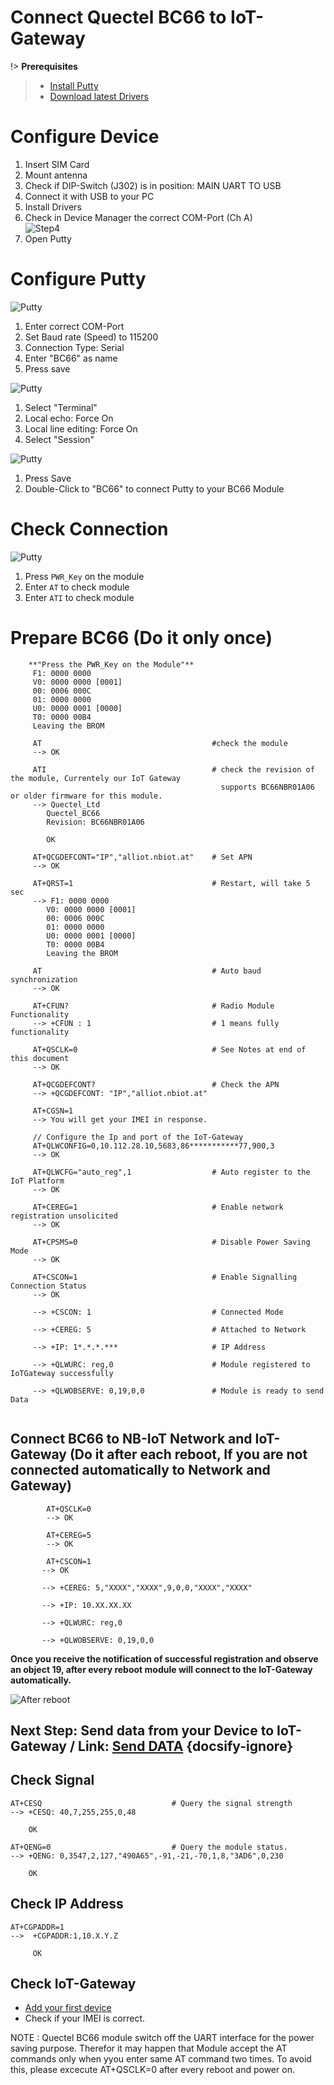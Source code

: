 # Connect Quectel BC66 to IoT-Gateway

!> **Prerequisites**
 > * [Install Putty](https://www.chiark.greenend.org.uk/~sgtatham/putty/latest.html)   
 > * [Download latest Drivers](https://www.exar.com/product/interface/uarts/usb-uarts/xr21v1412)
 
# Configure Device
1. Insert SIM Card
2. Mount antenna
3. Check if DIP-Switch (J302) is in position: MAIN UART TO USB
4. Connect it with USB to your PC
5. Install Drivers
6. Check in Device Manager the correct COM-Port (Ch A)  
   ![Step4](../images/BC66_Step1.png)
7. Open Putty  


# Configure Putty     

   ![Putty](../images/BC66_Putty_Step1.png)    
   1. Enter correct COM-Port
   2. Set Baud rate (Speed) to 115200
   3. Connection Type: Serial
   4. Enter "BC66" as name  
   5. Press save

   ![Putty](../images/BC66_Putty_Step2.png)    
   1. Select "Terminal"
   2. Local echo: Force On
   3. Local line editing: Force On
   4. Select "Session"  

   ![Putty](../images/BC66_Putty_Step3.png)    
   1. Press Save
   2. Double-Click to "BC66" to connect Putty to your BC66 Module  


# Check Connection  
  ![Putty](../images/BC66_Putty_Step4.png) 
  1. Press `PWR_Key` on the module  
  2. Enter `AT` to check module  
  3. Enter `ATI` to check module

# Prepare BC66 (Do it only once)
```
    **"Press the PWR_Key on the Module"**
     F1: 0000 0000
     V0: 0000 0000 [0001]
     00: 0006 000C
     01: 0000 0000
     U0: 0000 0001 [0000]
     T0: 0000 00B4
     Leaving the BROM

     AT                                      #check the module
     --> OK                                  
    
     ATI                                     # check the revision of the module, Currentely our IoT Gateway 
                                               supports BC66NBR01A06 or older firmware for this module.
     --> Quectel_Ltd
        Quectel_BC66
        Revision: BC66NBR01A06

        OK

     AT+QCGDEFCONT="IP","alliot.nbiot.at"    # Set APN
     --> OK 

     AT+QRST=1                               # Restart, will take 5 sec
     --> F1: 0000 0000
        V0: 0000 0000 [0001]
        00: 0006 000C
        01: 0000 0000
        U0: 0000 0001 [0000]
        T0: 0000 00B4
        Leaving the BROM    

     AT                                      # Auto baud synchronization
     --> OK

     AT+CFUN?                                # Radio Module Functionality 
     --> +CFUN : 1                           # 1 means fully functionality

     AT+QSCLK=0                              # See Notes at end of this document
     --> OK                            

     AT+QCGDEFCONT?                          # Check the APN
     --> +QCGDEFCONT: "IP","alliot.nbiot.at"

     AT+CGSN=1
     --> You will get your IMEI in response.

     // Configure the Ip and port of the IoT-Gateway
     AT+QLWCONFIG=0,10.112.28.10,5683,86***********77,900,3
     --> OK

     AT+QLWCFG="auto_reg",1                  # Auto register to the IoT Platform
     --> OK

     AT+CEREG=1                              # Enable network registration unsolicited 
     --> OK

     AT+CPSMS=0                              # Disable Power Saving Mode
     --> OK

     AT+CSCON=1                              # Enable Signalling Connection Status
     --> OK  
    
     --> +CSCON: 1                           # Connected Mode

     --> +CEREG: 5                           # Attached to Network

     --> +IP: 1*.*.*.***                     # IP Address
     
     --> +QLWURC: reg,0                      # Module registered to IoTGateway successfully

     --> +QLWOBSERVE: 0,19,0,0               # Module is ready to send Data
                      
```

##  Connect BC66 to NB-IoT Network and IoT-Gateway (Do it after each reboot, If you are not connected automatically to Network and Gateway)

``` 
        AT+QSCLK=0
        --> OK

        AT+CEREG=5
        --> OK

        AT+CSCON=1
       --> OK

       --> +CEREG: 5,"XXXX","XXXX",9,0,0,"XXXX","XXXX"

       --> +IP: 10.XX.XX.XX

       --> +QLWURC: reg,0

       --> +QLWOBSERVE: 0,19,0,0

 ```

    

**Once you receive the notification of successful registration and observe an object 19, after every reboot module will connect to the IoT-Gateway automatically.**

![After reboot](../images/BC66_Putty_Step5.png)

## Next Step: Send data from your Device to IoT-Gateway  / Link: [Send DATA](./Quectel_BC66/04_Send_Data_BC66.md) {docsify-ignore}

## Check Signal
```
AT+CESQ                             # Query the signal strength
--> +CESQ: 40,7,255,255,0,48

    OK

AT+QENG=0                           # Query the module status.
--> +QENG: 0,3547,2,127,"490A65",-91,-21,-70,1,8,"3AD6",0,230

    OK  
```  

## Check IP Address
``` 
AT+CGPADDR=1
-->  +CGPADDR:1,10.X.Y.Z

     OK
```

## Check IoT-Gateway  
* [Add your first device](./02_Add_first_Device.md)
* Check if your IMEI is correct.

NOTE : Quectel BC66 module switch off the UART interface for the power saving purpose. Therefor it may happen that Module accept the AT commands only when yyou enter same AT command two times. To avoid this, please excecute AT+QSCLK=0 after every reboot and power on.






